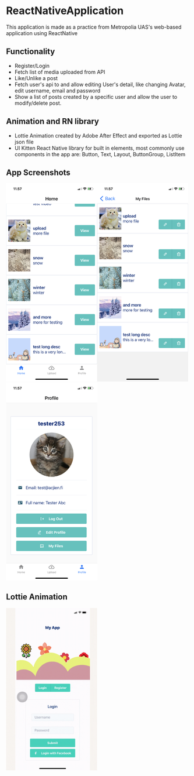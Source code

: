 # ReactNativeApplication

This application is made as a practice from Metropolia UAS's web-based application using ReactNative

## Functionality

- Register/Login
- Fetch list of media uploaded from API
- Like/Unlike a post
- Fetch user's api to and allow editing User's detail, like changing Avatar, edit username, email and password
- Show a list of posts created by a specific user and allow the user to modify/delete post.

## Animation and RN library

- Lottie Animation created by Adobe After Effect and exported as Lottie json file
- UI Kitten React Native library for built in elements, most commonly use components in the app are: Button, Text, Layout, ButtonGroup, ListItem

## App Screenshots

<img src="/assets/images/1.PNG" width="250"><img src="/assets/images/3.PNG" width="250"><img src="/assets/images/2.PNG" width="250">

## Lottie Animation

<img src="https://github.com/anniehuynh/ReactNativeApplication/blob/main/assets/images/animation.GIF" width="250">

